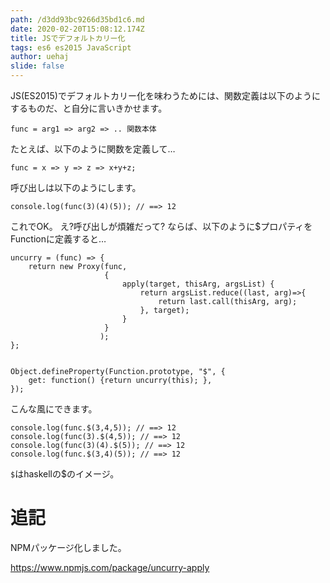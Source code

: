 ```yaml
---
path: /d3dd93bc9266d35bd1c6.md
date: 2020-02-20T15:08:12.174Z
title: JSでデフォルトカリー化
tags: es6 es2015 JavaScript
author: uehaj
slide: false
---
```

JS(ES2015)でデフォルトカリー化を味わうためには、関数定義は以下のようにするものだ、と自分に言いきかせます。

`func = arg1 => arg2 => .. 関数本体`

たとえば、以下のように関数を定義して…

```
func = x => y => z => x+y+z;
```

呼び出しは以下のようにします。

```
console.log(func(3)(4)(5)); // ==> 12
```

これでOK。
え?呼び出しが煩雑だって?
ならば、以下のように$プロパティをFunctionに定義すると…

```
uncurry = (func) => {
    return new Proxy(func,
                     {
                         apply(target, thisArg, argsList) {
                             return argsList.reduce((last, arg)=>{
                                 return last.call(thisArg, arg);
                             }, target);
                         }
                     }
                    );
};


Object.defineProperty(Function.prototype, "$", {
    get: function() {return uncurry(this); },
});
```

こんな風にできます。

```
console.log(func.$(3,4,5)); // ==> 12 
console.log(func(3).$(4,5)); // ==> 12 
console.log(func(3)(4).$(5)); // ==> 12 
console.log(func.$(3,4)(5)); // ==> 12
```

`$`はhaskellの$のイメージ。

# 追記

NPMパッケージ化しました。

https://www.npmjs.com/package/uncurry-apply



